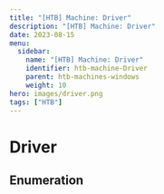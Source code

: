 ```yaml
---
title: "[HTB] Machine: Driver"
description: "[HTB] Machine: Driver"
date: 2023-08-15
menu:
  sidebar:
    name: "[HTB] Machine: Driver"
    identifier: htb-machine-Driver
    parent: htb-machines-windows
    weight: 10
hero: images/driver.png
tags: ["HTB"]
---
```


# Driver
## Enumeration
